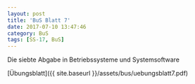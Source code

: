 ```yaml
---
layout: post
title: 'BuS Blatt 7'
date: 2017-07-10 13:47:46
category: BuS
tags: [SS-17, BuS]
---
```


Die siebte Abgabe in Betriebssysteme und Systemsoftware

[Übungsblatt]({{ site.baseurl }}/assets/bus/uebungsblatt7.pdf)